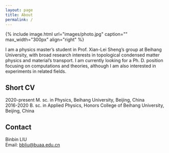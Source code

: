 ```yaml
---
layout: page
title: About
permalink: /
---
```


{% include image.html url="images/photo.jpg" caption="" max_width="300px" align="right" %}

 I am a physics master’s student in Prof. Xian-Lei Sheng’s group at Beihang University, with broad research interests in topological condensed matter physics and material’s transport. I am currently looking for a Ph. D. position focusing on computations and theories, although I am also interested in experiments in related fields.

## Short CV
2020-present M. sc. in Physics, Beihang University, Beijing, China <br />
2016-2020 B. sc. in Applied Physics, Honors College of Beihang University, Beijing, China


## Contact
Binbin LIU <br />
Email: [bbliu@buaa.edu.cn]


<!-- 
[Yavin] <br />
[Yavin]: https://en.wikipedia.org/wiki/Yavin
-->
[bbliu@buaa.edu.cn]: mailto:bbliu@buaa.edu.cn

